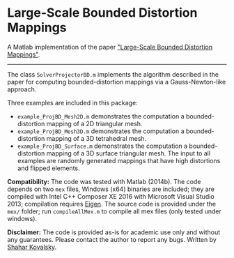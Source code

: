 Large-Scale Bounded Distortion Mappings
====

A Matlab implementation of the paper ["Large-Scale Bounded Distortion Mappings"](http://www.wisdom.weizmann.ac.il/~shaharko/LargeScaleBD.html).

----
The class `SolverProjectorBD.m` implements the algorithm described in the paper for computing bounded-distortion mappings via a Gauss-Newton-like approach.

Three examples are included in this package:
- `example_ProjBD_Mesh2D.m` demonstrates the computation a bounded-distortion mapping of a 2D triangular mesh.
- `example_ProjBD_Mesh3D.m` demonstrates the computation a bounded-distortion mapping of a 3D tetrahedral mesh.
- `example_ProjBD_Surface.m` demonstrates the computation a bounded-distortion mapping of a 3D surface triangular mesh.
The input to all examples are randomly generated mappings that have high distortions and flipped elements.

**Compatibility:** The code was tested with Matlab (2014b). The code depends on two `mex` files, Windows (x64) binaries are included; they are compiled with Intel C++ Composer XE 2016 with Microsoft Visual Studio 2013; compilation requires [Eigen](http://eigen.tuxfamily.org/). The source code is provided under the `mex/` folder; run `compileAllMex.m` to compile all mex files (only tested under windows).

**Disclaimer:**
The code is provided as-is for academic use only and without any guarantees. Please contact the author to report any bugs. 
Written by [Shahar Kovalsky](http://www.wisdom.weizmann.ac.il/~shaharko/).